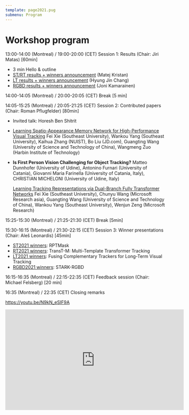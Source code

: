 ```yaml
---
template: page2021.pug
submenu: Program
---
```


# Workshop program

13:00-14:00 (Montreal) / 19:00-20:00 (CET) Session 1: Results (Chair: Jiri Matas) [60min]

 * 3 min Hello & outline
 * [ST/RT results + winners announcement](https://data.votchallenge.net/vot2021/presentations/strt_presentation.pdf) (Matej Kristan)
 * [LT results + winners announcement](https://data.votchallenge.net/vot2021/presentations/lt_presentation.pdf) (Hyung Jin Chang)
 * [RGBD results + winners announcement](https://data.votchallenge.net/vot2021/presentations/rgbd_presentation.pdf) (Joni Kamarainen)

14:00-14:05 (Montreal) / 20:00-20:05 (CET) Break [5 min]

14:05-15:25 (Montreal) / 20:05-21:25 (CET) Session 2: Contributed papers (Chair: Roman Pflugfelder) [80min]

 *  Invited talk: Horesh Ben Shitrit
 
 *  [Learning Spatio-Appearance Memory Network for High-Performance Visual Tracking](https://data.votchallenge.net/vot2021/presentations/paper_SAMN.pdf) Fei Xie (Southeast University), Wankou Yang (Southeast University), Kaihua Zhang (NUIST), Bo Liu (JD.com), Guangting Wang (University of Science and Technology of China), Wangmeng Zuo (Harbin Institute of Technology)

 *  **Is First Person Vision Challenging for Object Tracking?** Matteo Dunnhofer (University of Udine), Antonino Furnari (University of Catania), Giovanni Maria Farinella (University of Catania, Italy), CHRISTIAN MICHELONI (University of Udine, Italy)

    [Learning Tracking Representations via Dual-Branch Fully Transformer Networks](https://data.votchallenge.net/vot2021/presentations/paper_DualTFR.pdf) Fei Xie (Southeast University), Chunyu Wang (Microsoft Research asia), Guangting Wang (University of Science and Technology of China), Wankou Yang (Southeast University), Wenjun Zeng (Microsoft Research)

15:25-15:30 (Montreal) / 21:25-21:30 (CET) Break [5min]

15:30-16:15 (Montreal) / 21:30-22:15 (CET) Session 3: Winner presentations (Chair: Aleš Leonardis) [45min]

 *  [ST2021 winners](https://data.votchallenge.net/vot2021/presentations/st_winner.pdf): RPTMask
 *  [RT2021 winners](https://data.votchallenge.net/vot2021/presentations/rt_winner.pdf): TransT-M: Multi-Template Transformer Tracking
 *  [LT2021 winners](https://data.votchallenge.net/vot2021/presentations/lt_winner.pdf): Fusing Complementary Trackers for Long-Term Visual Tracking
 *  [RGBD2021 winners](https://data.votchallenge.net/vot2021/presentations/rgbd_winner.pdf): STARK-RGBD

16:15-16:35 (Montreal) / 22:15-22:35 (CET) Feedback session (Chair: Michael Felsberg) [20 min]

16:35 (Montreal) / 22:35 (CET) Closing remarks

https://youtu.be/N9kN_eSIF9A

<iframe width="560" height="315" src="https://www.youtube.com/embed/N9kN_eSIF9A" frameborder="0" allow="accelerometer; autoplay; clipboard-write; encrypted-media; gyroscope; picture-in-picture" allowfullscreen></iframe>


